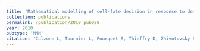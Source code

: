 ```yaml
---
title: 'Mathematical modelling of cell-fate decision in response to death receptor engagement'
collection: publications
permalink: /publication/2010_pub028
year: 2010
pubtype: 'MMN'
citation: 'Calzone L, Tournier L, Fourquet S, Thieffry D, Zhivotovsky B, Barillot E, Zinovyev A. Mathematical modelling of cell-fate decision in response to death receptor engagement. 2010. <i>PLoS Comput Biol</i> <b>5;6</b>(3):e1000702.'
---
```

